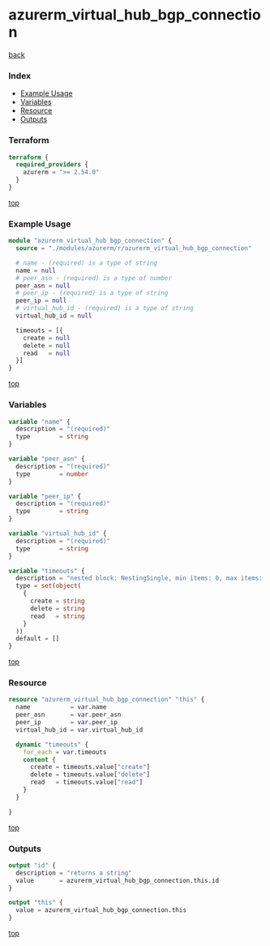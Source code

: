 # azurerm_virtual_hub_bgp_connection

[back](../azurerm.md)

### Index

- [Example Usage](#example-usage)
- [Variables](#variables)
- [Resource](#resource)
- [Outputs](#outputs)

### Terraform

```terraform
terraform {
  required_providers {
    azurerm = ">= 2.54.0"
  }
}
```

[top](#index)

### Example Usage

```terraform
module "azurerm_virtual_hub_bgp_connection" {
  source = "./modules/azurerm/r/azurerm_virtual_hub_bgp_connection"

  # name - (required) is a type of string
  name = null
  # peer_asn - (required) is a type of number
  peer_asn = null
  # peer_ip - (required) is a type of string
  peer_ip = null
  # virtual_hub_id - (required) is a type of string
  virtual_hub_id = null

  timeouts = [{
    create = null
    delete = null
    read   = null
  }]
}
```

[top](#index)

### Variables

```terraform
variable "name" {
  description = "(required)"
  type        = string
}

variable "peer_asn" {
  description = "(required)"
  type        = number
}

variable "peer_ip" {
  description = "(required)"
  type        = string
}

variable "virtual_hub_id" {
  description = "(required)"
  type        = string
}

variable "timeouts" {
  description = "nested block: NestingSingle, min items: 0, max items: 0"
  type = set(object(
    {
      create = string
      delete = string
      read   = string
    }
  ))
  default = []
}
```

[top](#index)

### Resource

```terraform
resource "azurerm_virtual_hub_bgp_connection" "this" {
  name           = var.name
  peer_asn       = var.peer_asn
  peer_ip        = var.peer_ip
  virtual_hub_id = var.virtual_hub_id

  dynamic "timeouts" {
    for_each = var.timeouts
    content {
      create = timeouts.value["create"]
      delete = timeouts.value["delete"]
      read   = timeouts.value["read"]
    }
  }

}
```

[top](#index)

### Outputs

```terraform
output "id" {
  description = "returns a string"
  value       = azurerm_virtual_hub_bgp_connection.this.id
}

output "this" {
  value = azurerm_virtual_hub_bgp_connection.this
}
```

[top](#index)